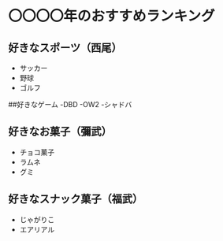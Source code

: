 # 〇〇〇〇年のおすすめランキング

## 好きなスポーツ（西尾）
- サッカー
- 野球
- ゴルフ

##好きなゲーム
-DBD
-OW2
-シャドバ

## 好きなお菓子（彌武）
- チョコ菓子
- ラムネ
- グミ

## 好きなスナック菓子（福武）

- じゃがりこ
- エアリアル

